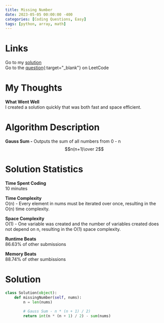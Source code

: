 ```yaml
---
title: Missing Number
date: 2023-05-05 00:00:00 -400
categories: [Coding Questions, Easy]
tags: [python, array, math]
---
```


# Links  

Go to my [solution](#solution)  
Go to the [question](https://leetcode.com/problems/missing-number/){:target="_blank"} on LeetCode  

# My Thoughts  

**What Went Well**  
I created a solution quickly that was both fast and space efficient.

# Algorithm Description

**Gauss Sum -** Outputs the sum of all numbers from 0 - n $$n(n+1)\over 2$$

# Solution Statistics  

**Time Spent Coding**  
10 minutes

**Time Complexity**  
O(n) - Every element in nums must be iterated over once, resulting in the O(n) time complexity.

**Space Complexity**  
O(1) - One variable was created and the number of variables created does not depend on n, resulting in the O(1) space complexity.

**Runtime Beats**  
86.63% of other submissions  

**Memory Beats**  
88.74% of other sumbissions  

# Solution  

```python
class Solution(object):
    def missingNumber(self, nums):
        n = len(nums)
        
        # Gauss Sum - n * (n + 1) / 2)
        return int(n * (n + 1) / 2) - sum(nums)
```
